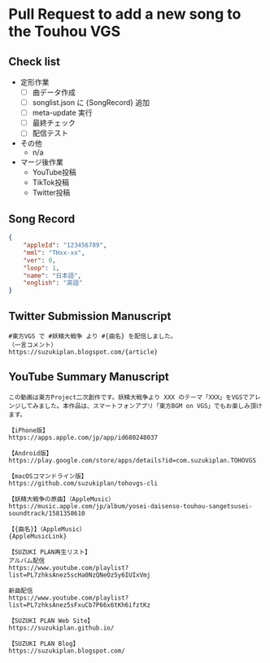 # Pull Request to add a new song to the Touhou VGS

## Check list

- 定形作業
  - [ ] 曲データ作成
  - [ ] songlist.json に {SongRecord} 追加
  - [ ] meta-update 実行
  - [ ] 最終チェック
  - [ ] 配信テスト
- その他
  - n/a
- マージ後作業
  - YouTube投稿
  - TikTok投稿
  - Twitter投稿

## Song Record

```json
{
    "appleId": "123456789",
    "mml": "THxx-xx",
    "ver": 0,
    "loop": 1,
    "name": "日本語",
    "english": "英語"
}
```

## Twitter Submission Manuscript

```text
#東方VGS で #妖精大戦争 より #{曲名} を配信しました。
（一言コメント）
https://suzukiplan.blogspot.com/{article}
```

## YouTube Summary Manuscript

```text
この動画は東方Project二次創作です。妖精大戦争より XXX のテーマ「XXX」をVGSでアレンジしてみました。本作品は、スマートフォンアプリ「東方BGM on VGS」でもお楽しみ頂けます。

【iPhone版】
https://apps.apple.com/jp/app/id680248037

【Android版】
https://play.google.com/store/apps/details?id=com.suzukiplan.TOHOVGS

【macOSコマンドライン版】
https://github.com/suzukiplan/tohovgs-cli

【妖精大戦争の原曲】（AppleMusic）
https://music.apple.com/jp/album/yosei-daisenso-touhou-sangetsusei-soundtrack/1581358610

【{曲名}】（AppleMusic）
{AppleMusicLink}

【SUZUKI PLAN再生リスト】
アルバム配信
https://www.youtube.com/playlist?list=PL7zhksAnez5scHa0NzQNeOz5y6IUIxVmj

新曲配信
https://www.youtube.com/playlist?list=PL7zhksAnez5sFxuCb7P66x6tKh6ifztKz

【SUZUKI PLAN Web Site】
https://suzukiplan.github.io/

【SUZUKI PLAN Blog】
https://suzukiplan.blogspot.com/
```
